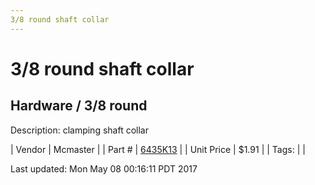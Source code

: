 ```yaml
---
3/8 round shaft collar
---
```

# 3/8 round shaft collar
## Hardware / 3/8 round
Description: 	clamping shaft collar 

| Vendor | Mcmaster | 
| Part # | [6435K13](https://www.mcmaster.com/#6435K13) | 
| Unit Price | $1.91 | 
| Tags: |  | 

Last updated: Mon May 08 00:16:11 PDT 2017